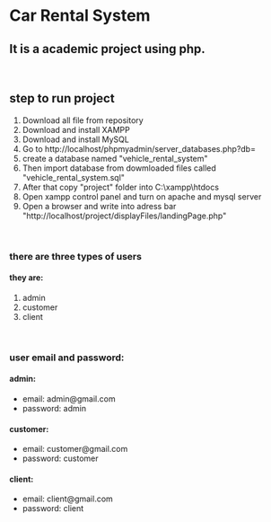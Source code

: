 <h1>Car Rental System</h1>
<h2>It is a academic project using php.</h2>
<br>
<h2>step to run project</h2>
<ol>
	<li>Download all file from repository</li>
	<li>Download and install XAMPP</li>
	<li>Download and install MySQL</li>
	<li>Go to http://localhost/phpmyadmin/server_databases.php?db=</li>
	<li>create a database named "vehicle_rental_system"</li>
	<li>Then import database from dowmloaded files called "vehicle_rental_system.sql"</li>
	<li>After that copy "project" folder into C:\xampp\htdocs</li>
	<li>Open xampp control panel and turn on apache and mysql server</li>
	<li>Open a browser and write into adress bar "http://localhost/project/displayFiles/landingPage.php"</li>
</ol>
<br>
<h3>there are three types of users</h3>
<h4>they are:</h4>
<ol>
	<li>admin</li>
	<li>customer</li>
	<li>client</li>
</ol>
<br>
<h3>user email and password:</h3>
<h4>admin:</h4>
<ul>
	<li>email: admin@gmail.com</li>
	<li>password: admin</li>
</ul>
<h4>customer:</h4>
<ul>
	<li>email: customer@gmail.com</li>
	<li>password: customer</li>
</ul>
<h4>client:</h4>
<ul>
	<li>email: client@gmail.com</li>
	<li>password: client</li>
</ul>

